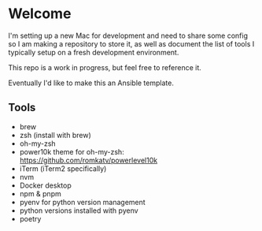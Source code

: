 # Welcome
I'm setting up a new Mac for development and need to share some config so I am making a repository to store it, as well as document the list of tools I typically setup on a fresh development environment.

This repo is a work in progress, but feel free to reference it.

Eventually I'd like to make this an Ansible template.


## Tools
- brew
- zsh (install with brew)
- oh-my-zsh
- power10k theme for oh-my-zsh: https://github.com/romkatv/powerlevel10k 
- iTerm (iTerm2 specifically)
- nvm
- Docker desktop
- npm & pnpm
- pyenv for python version management
- python versions installed with pyenv
- poetry
